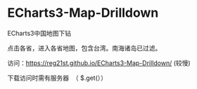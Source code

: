 # ECharts3-Map-Drilldown

ECharts3中国地图下钻

点击各省，进入各省地图，包含台湾。南海诸岛已过滤。


访问：https://reg21st.github.io/ECharts3-Map-Drilldown/  (较慢)

下载访问时需有服务器  （  $.get(））
